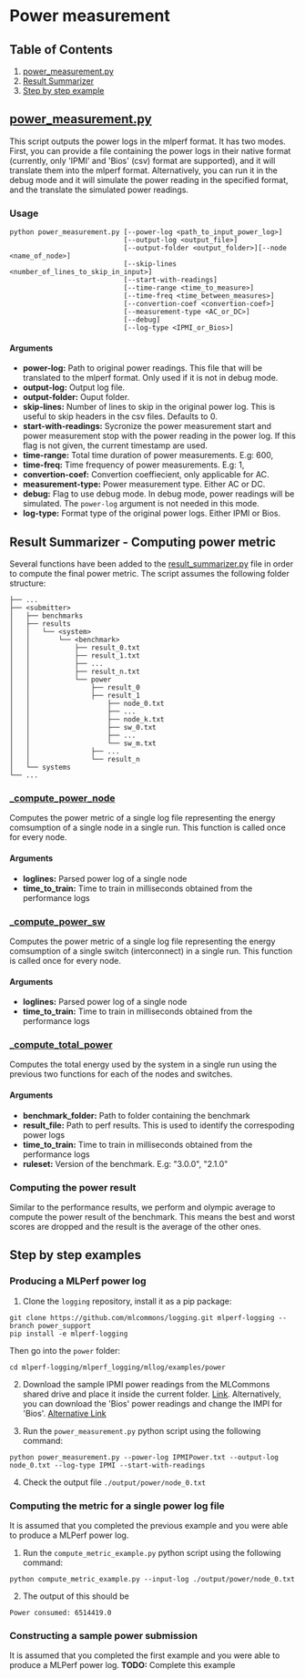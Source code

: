 # Power measurement

## Table of Contents <!-- omit in toc -->
1. [power_measurement.py](#power_measurementpy)
2. [Result Summarizer](#result-summarizer---computing-power-metric)
3. [Step by step example](#step-by-step-example)


## [power_measurement.py](power_measurement.py)
This script outputs the power logs in the mlperf format. It has two modes. First, you can provide a file containing the power logs in their native format (currently, only 'IPMI' and 'Bios' (csv) format are supported), and it will translate them into the mlperf format. Alternatively, you can run it in the debug mode and it will simulate the power reading in the specified format, and the translate the simulated power readings.

### Usage
```
python power_measurement.py [--power-log <path_to_input_power_log>]
                            [--output-log <output_file>]
                            [--output-folder <output_folder>][--node <name_of_node>]
                            [--skip-lines <number_of_lines_to_skip_in_input>]
                            [--start-with-readings]
                            [--time-range <time_to_measure>]
                            [--time-freq <time_between_measures>]
                            [--convertion-coef <convertion-coef>]
                            [--measurement-type <AC_or_DC>]
                            [--debug]
                            [--log-type <IPMI_or_Bios>]
```

#### Arguments
- **power-log:** Path to original power readings. This file that will be translated to the mlperf format. Only used if it is not in debug mode.
- **output-log:** Output log file.
- **output-folder:** Ouput folder.
- **skip-lines:** Number of lines to skip in the original power log. This is useful to skip headers in the csv files. Defaults to 0.
- **start-with-readings:** Sycronize the power measurement start and power measurement stop with the power reading in the power log. If this flag is not given, the current timestamp are used.
- **time-range:** Total time duration of power measurements. E.g: 600, 
- **time-freq:** Time frequency of power measurements. E.g: 1, 
- **convertion-coef:** Convertion coeffiecient, only applicable for AC.
- **measurement-type:** Power measurement type. Either AC or DC.
- **debug:** Flag to use debug mode. In debug mode, power readings will be simulated. The `power-log` argument is not needed in this mode.
- **log-type:** Format type of the original power logs. Either IPMI or Bios.


## Result Summarizer - Computing power metric
Several functions have been added to the [result_summarizer.py](../../../result_summarizer/result_summarizer.py) file in order to compute the final power metric. The script assumes the following folder structure:
```
├── ...
├── <submitter>
│   ├── benchmarks
│   ├── results
│   │   └── <system>
│   │       └── <benchmark>
│   │           ├── result_0.txt
│   │           ├── result_1.txt
│   │           ├── ...
│   │           ├── result_n.txt
│   │           └── power
│   │               ├── result_0
│   │               ├── result_1
│   │                   ├── node_0.txt
│   │                   ├── ...
│   │                   ├── node_k.txt
│   │                   ├── sw_0.txt
│   │                   ├── ...
│   │                   └── sw_m.txt
│   │               ├── ...
│   │               └── result_n
│   └── systems                   
└── ...
```

### [_compute_power_node](../../../result_summarizer/result_summarizer.py##L470-L488)
Computes the power metric of a single log file representing the energy comsumption of a single node in a single run. This function is called once for every node.
#### Arguments
- **loglines:** Parsed power log of a single node
- **time_to_train:** Time to train in milliseconds obtained from the performance logs

### [_compute_power_sw](../../../result_summarizer/result_summarizer.py##L494-L503)
Computes the power metric of a single log file representing the energy comsumption of a single switch (interconnect) in a single run. This function is called once for every node.
#### Arguments
- **loglines:** Parsed power log of a single node
- **time_to_train:** Time to train in milliseconds obtained from the performance logs

### [_compute_total_power](../../../result_summarizer/result_summarizer.py##L453-L568)
Computes the total energy used by the system in a single run using the previous two functions for each of the nodes and switches. 
#### Arguments
- **benchmark_folder:** Path to folder containing the benchmark
- **result_file:** Path to perf results. This is used to identify the correspoding power logs
- **time_to_train:** Time to train in milliseconds obtained from the performance logs
- **ruleset:** Version of the benchmark. E.g: "3.0.0", "2.1.0"

### Computing the power result
Similar to the performance results, we perform and olympic average to compute the power result of the benchmark. This means the best and worst scores are dropped and the result is the average of the other ones.

## Step by step examples

### Producing a MLPerf power log
1. Clone the `logging` repository, install it as a pip package:
```
git clone https://github.com/mlcommons/logging.git mlperf-logging --branch power_support
pip install -e mlperf-logging
```
Then go into the `power` folder:
```
cd mlperf-logging/mlperf_logging/mllog/examples/power
```
2. Download the sample IPMI power readings from the MLCommons shared drive and place it inside the current folder. [Link](https://drive.google.com/file/d/1292hHqZqwjfPBFBaFIsC5hJRqcbB7Mas/view?usp=drive_link). Alternatively, you can download the 'Bios' power readings and change the IMPI for 'Bios'. [Alternative Link](https://drive.google.com/file/d/17_F-pJJkbsUMmMvZ_parFynn-Wf5yjHQ/view?usp=drive_link)

3. Run the `power_measurement.py` python script using the following command:
```
python power_measurement.py --power-log IPMIPower.txt --output-log node_0.txt --log-type IPMI --start-with-readings
```
4. Check the output file `./output/power/node_0.txt`

### Computing the metric for a single power log file
It is assumed that you completed the previous example and you were able to produce a MLPerf power log.

1. Run the `compute_metric_example.py` python script using the following command:
```
python compute_metric_example.py --input-log ./output/power/node_0.txt
```
2. The output of this should be 
```
Power consumed: 6514419.0
```

### Constructing a sample power submission
It is assumed that you completed the first example and you were able to produce a MLPerf power log.
**TODO:** Complete this example
